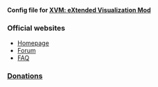 **Config file for [XVM: eXtended Visualization Mod](https://modxvm.com)**

### Official websites

* [Homepage](https://wot-game.wixsite.com/mods)
* [Forum](https://kr.cm/f/t/7378/)
* [FAQ](https://wot-game.wixsite.com/mods/faq-xvm)

### [Donations](https://www.donationalerts.ru/r/astarom)
